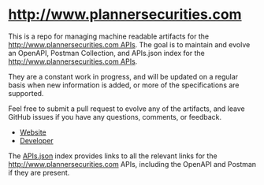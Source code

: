 # http://www.plannersecurities.comThis is a repo for managing machine readable artifacts for the [http://www.plannersecurities.com APIs](http://www.plannersecurities.com). The goal is to maintain and evolve an OpenAPI, Postman Collection, and APIs.json index for the [http://www.plannersecurities.com APIs](http://www.plannersecurities.com).They are a constant work in progress, and will be updated on a regular basis when new information is added, or more of the specifications are supported.Feel free to submit a pull request to evolve any of the artifacts, and leave GitHub issues if you have any questions, comments, or feedback.- [Website](http://www.plannersecurities.com)- [Developer](http://www.plannersecurities.com)The [APIs.json](https://github.com/api-evangelist/httpwww-plannersecurities-com/blob/master/apis.json) index provides links to all the relevant links for the http://www.plannersecurities.com APIs, including the OpenAPI and Postman if they are present.